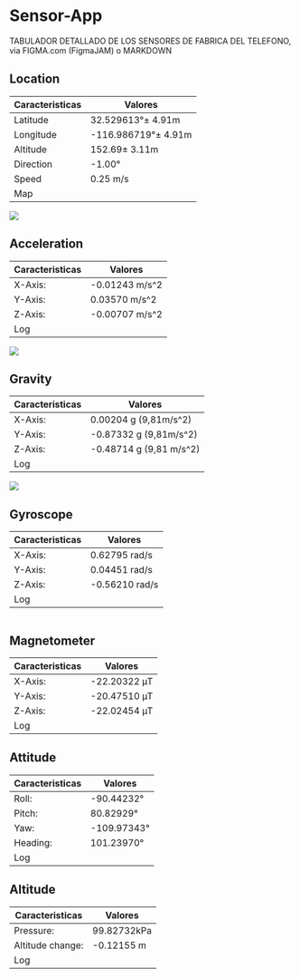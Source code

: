 # Sensor-App
TABULADOR DETALLADO DE LOS SENSORES DE FABRICA DEL TELEFONO, via FIGMA.com (FigmaJAM) o  MARKDOWN

## Location
| Caracteristicas |        Valores        |
|-----------------|-----------------------|
| Latitude        |   32.529613°± 4.91m   |
| Longitude       | -116.986719°± 4.91m   |
| Altitude        |       152.69± 3.11m   |
| Direction       |              -1.00°   |
| Speed           |            0.25 m/s   |
| Map             |    |

![](Imagenes/Image_20230926_142035_523.png)


## Acceleration

| Caracteristicas  |        Valores       |
|------------------|----------------------|
| X-Axis:          |     -0.01243 m/s^2   |
| Y-Axis:          |      0.03570 m/s^2   |
| Z-Axis:          |     -0.00707 m/s^2   |
| Log              |    |

![](Imagenes/Image_20230926_142035_552.png)

## Gravity

| Caracteristicas  |            Valores          |
|------------------|-----------------------------|
| X-Axis:          |     0.00204 g (9,81m/s^2)   |
| Y-Axis:          |     -0.87332 g (9,81m/s^2)  |
| Z-Axis:          |     -0.48714 g (9,81 m/s^2) |
| Log              |    |

![](Imagenes/Image_20230926_142035_578.png)

## Gyroscope

| Caracteristicas  |        Valores       |
|------------------|----------------------|
| X-Axis:          |      0.62795 rad/s   |
| Y-Axis:          |      0.04451 rad/s   |
| Z-Axis:          |     -0.56210 rad/s   |
| Log              |    |

![]()

## Magnetometer

| Caracteristicas  |        Valores       |
|------------------|----------------------|
| X-Axis:          |      -22.20322 µT    |
| Y-Axis:          |      -20.47510 µT    |
| Z-Axis:          |      -22.02454 µT    |
| Log              |    |

## Attitude
| Caracteristicas  |        Valores       |
|------------------|----------------------|
| Roll:            |     -90.44232°   |
| Pitch:           |      80.82929°   |
| Yaw:             |     -109.97343°   |
| Heading:         |     101.23970°   |
| Log              |    |


## Altitude

| Caracteristicas     |        Valores       |
|---------------------|----------------------|
| Pressure:           |         99.82732kPa  |
| Altitude change:    |         -0.12155 m   |
| Log                 |                      |
